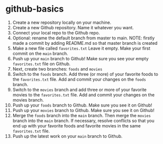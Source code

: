 # github-basics

1. Create a new repository locally on your machine.
2. Create a new Github repository. Name it whatever you want.
3. Connect your local repo to the Github repo.
4. Optional: rename the default branch from master to main.
   NOTE: firstly made a commit by adding README.md so that master branch is created
5. Make a new file called `favorites.txt` Leave it empty. Make your first commit on the `main` branch.
6. Push up your `main` branch to Github! Make sure you see your empty `favorites.txt` file on Github.
7. Next, create two branches: `foods` and `movies`
8. Switch to the `foods` branch. Add three (or more) of your favorite foods to the `favorites.txt` file. Add and commit your changes on the `foods` branch.
9. Switch to the `movies` branch and add three or more of your favorite movies to the `favorites.txt` file. Add and commit your changes on the movies branch.
10. Push up your `foods` branch to Github. Make sure you see it on Github!
11. Push up your `movies` branch to Github. Make sure you see it on Github!
12. Merge the `foods` branch into the `main` branch. Then merge the `movies` branch into the `main` branch. If necessary, resolve conflicts so that you end up with your favorite foods and favorite movies in the same `favorites.txt` file.
13. Push up the latest work on your `main` branch to Github.
